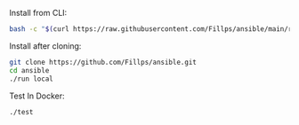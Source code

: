 Install from CLI:
```bash
bash -c "$(curl https://raw.githubusercontent.com/Fillps/ansible/main/run)"
```

Install after cloning:
```bash
git clone https://github.com/Fillps/ansible.git
cd ansible
./run local
```

Test In Docker:
```bash
./test
```

